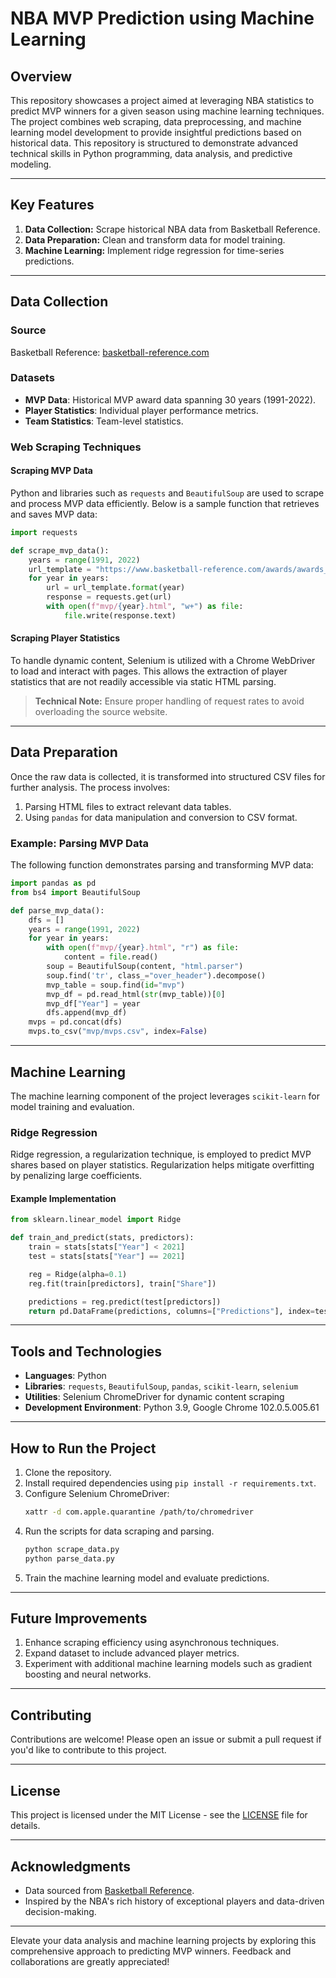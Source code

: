 # NBA MVP Prediction using Machine Learning

## Overview

This repository showcases a project aimed at leveraging NBA statistics to predict MVP winners for a given season using machine learning techniques. The project combines web scraping, data preprocessing, and machine learning model development to provide insightful predictions based on historical data. This repository is structured to demonstrate advanced technical skills in Python programming, data analysis, and predictive modeling.

---

## Key Features

1. **Data Collection:** Scrape historical NBA data from Basketball Reference.
2. **Data Preparation:** Clean and transform data for model training.
3. **Machine Learning:** Implement ridge regression for time-series predictions.

---

## Data Collection

### Source

Basketball Reference: [basketball-reference.com](https://www.basketball-reference.com/)

### Datasets

- **MVP Data**: Historical MVP award data spanning 30 years (1991-2022).
- **Player Statistics**: Individual player performance metrics.
- **Team Statistics**: Team-level statistics.

### Web Scraping Techniques

#### Scraping MVP Data

Python and libraries such as `requests` and `BeautifulSoup` are used to scrape and process MVP data efficiently. Below is a sample function that retrieves and saves MVP data:

```python
import requests

def scrape_mvp_data():
    years = range(1991, 2022)
    url_template = "https://www.basketball-reference.com/awards/awards_{}.html"
    for year in years:
        url = url_template.format(year)
        response = requests.get(url)
        with open(f"mvp/{year}.html", "w+") as file:
            file.write(response.text)
```

#### Scraping Player Statistics

To handle dynamic content, Selenium is utilized with a Chrome WebDriver to load and interact with pages. This allows the extraction of player statistics that are not readily accessible via static HTML parsing.

> **Technical Note:** Ensure proper handling of request rates to avoid overloading the source website.

---

## Data Preparation

Once the raw data is collected, it is transformed into structured CSV files for further analysis. The process involves:

1. Parsing HTML files to extract relevant data tables.
2. Using `pandas` for data manipulation and conversion to CSV format.

### Example: Parsing MVP Data

The following function demonstrates parsing and transforming MVP data:

```python
import pandas as pd
from bs4 import BeautifulSoup

def parse_mvp_data():
    dfs = []
    years = range(1991, 2022)
    for year in years:
        with open(f"mvp/{year}.html", "r") as file:
            content = file.read()
        soup = BeautifulSoup(content, "html.parser")
        soup.find('tr', class_="over_header").decompose()
        mvp_table = soup.find(id="mvp")
        mvp_df = pd.read_html(str(mvp_table))[0]
        mvp_df["Year"] = year
        dfs.append(mvp_df)
    mvps = pd.concat(dfs)
    mvps.to_csv("mvp/mvps.csv", index=False)
```

---

## Machine Learning

The machine learning component of the project leverages `scikit-learn` for model training and evaluation.

### Ridge Regression

Ridge regression, a regularization technique, is employed to predict MVP shares based on player statistics. Regularization helps mitigate overfitting by penalizing large coefficients.

#### Example Implementation

```python
from sklearn.linear_model import Ridge

def train_and_predict(stats, predictors):
    train = stats[stats["Year"] < 2021]
    test = stats[stats["Year"] == 2021]

    reg = Ridge(alpha=0.1)
    reg.fit(train[predictors], train["Share"])

    predictions = reg.predict(test[predictors])
    return pd.DataFrame(predictions, columns=["Predictions"], index=test.index)
```

---

## Tools and Technologies

- **Languages**: Python
- **Libraries**: `requests`, `BeautifulSoup`, `pandas`, `scikit-learn`, `selenium`
- **Utilities**: Selenium ChromeDriver for dynamic content scraping
- **Development Environment**: Python 3.9, Google Chrome 102.0.5.005.61

---

## How to Run the Project

1. Clone the repository.
2. Install required dependencies using `pip install -r requirements.txt`.
3. Configure Selenium ChromeDriver:
   ```bash
   xattr -d com.apple.quarantine /path/to/chromedriver
   ```
4. Run the scripts for data scraping and parsing.
   ```bash
   python scrape_data.py
   python parse_data.py
   ```
5. Train the machine learning model and evaluate predictions.

---

## Future Improvements

1. Enhance scraping efficiency using asynchronous techniques.
2. Expand dataset to include advanced player metrics.
3. Experiment with additional machine learning models such as gradient boosting and neural networks.

---

## Contributing

Contributions are welcome! Please open an issue or submit a pull request if you'd like to contribute to this project.

---

## License

This project is licensed under the MIT License - see the [LICENSE](LICENSE) file for details.

---

## Acknowledgments

- Data sourced from [Basketball Reference](https://www.basketball-reference.com/).
- Inspired by the NBA's rich history of exceptional players and data-driven decision-making.

---

Elevate your data analysis and machine learning projects by exploring this comprehensive approach to predicting MVP winners. Feedback and collaborations are greatly appreciated!
